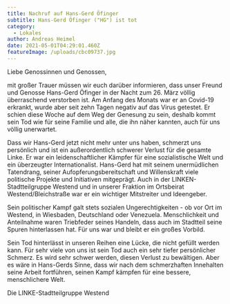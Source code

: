 ```yaml
---
title: Nachruf auf Hans-Gerd Öfinger
subtitle: Hans-Gerd Öfinger ("HG") ist tot
category:
  - Lokales
author: Andreas Heimel
date: 2021-05-01T04:29:01.460Z
featureImage: /uploads/cbc09737.jpg
---
```

Liebe Genossinnen und Genossen,

mit großer Trauer müssen wir euch darüber informieren, dass unser Freund und Genosse Hans-Gerd Öfinger in der Nacht zum 26. März völlig überraschend verstorben ist. Am Anfang des Monats war er an Covid-19 erkrankt, wurde aber seit zehn Tagen negativ auf das Virus getestet. Er schien diese Woche auf dem Weg der Genesung zu sein, deshalb kommt sein Tod wie für seine Familie und alle, die ihn näher kannten, auch für uns völlig unerwartet.

Dass wir Hans-Gerd jetzt nicht mehr unter uns haben, schmerzt uns persönlich und ist ein außerordentlich schwerer Verlust für die gesamte Linke. Er war ein leidenschaftlicher Kämpfer für eine sozialistische Welt und ein überzeugter Internationalist. Hans-Gerd hat mit seinem unermüdlichen Tatendrang, seiner Aufopferungsbereitschaft und Willenskraft viele politische Projekte und Initiativen mitgeprägt. Auch in der LINKEN-Stadtteilgruppe Westend und in unserer Fraktion im Ortsbeirat Westend/Bleichstraße war er ein wichtiger Mitstreiter und Ideengeber.

Sein politischer Kampf galt stets sozialen Ungerechtigkeiten - ob vor Ort im Westend, in Wiesbaden, Deutschland oder Venezuela. Menschlichkeit und Anteilnahme waren Triebfeder seines Handeln, dass auch im Stadtteil seine Spuren hinterlassen hat. Für uns war und bleibt er ein großes Vorbild.

Sein Tod hinterlässt in unseren Reihen eine Lücke, die nicht gefüllt werden kann. Für sehr viele von uns ist sein Tod auch ein sehr tiefer persönlicher Schmerz. Es wird sehr schwer werden, diesen Verlust zu bewältigen. Aber es wäre in Hans-Gerds Sinne, dass wir nach dem schmerzhaften Innehalten seine Arbeit fortführen, seinen Kampf kämpfen für eine bessere, menschlichere Welt.

Die LINKE-Stadtteilgruppe Westend